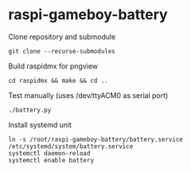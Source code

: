 # raspi-gameboy-battery

Clone repository and submodule

    git clone --recurse-submodules

Build raspidmx for pngview

    cd raspidmx && make && cd ..

Test manually (uses /dev/ttyACM0 as serial port)

    ./battery.py

Install systemd unit

    ln -s /root/raspi-gameboy-battery/battery.service /etc/systemd/system/battery.service
    systemctl daemon-reload
    systemctl enable battery
